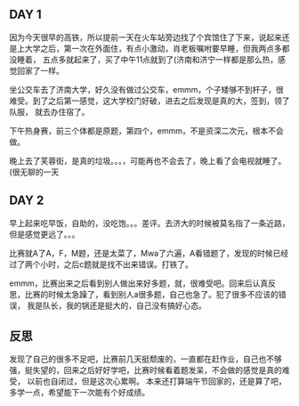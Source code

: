 ## DAY 1
  因为今天很早的高铁，所以提前一天在火车站旁边找了个宾馆住了下来，说起来还是上大学之后，第一次在外面住，有点小激动，肖老板嘱咐要早睡，但我两点多都没睡着，
  五点多就起来了，买了中午11点就到了(济南和济宁一样都是那么热，感觉回家了一样。
  
  坐公交车去了济南大学，好久没有做过公交车，emmm，个子矮够不到杆子，很难受。到了之后第一感觉，这大学校门好破，进去之后发现是真的大，签到，领了队服，
  就去办住宿了。
  
  下午热身赛，前三个体都是原题，第四个，emmm，不是资深二次元，根本不会做。
  
  晚上去了芙蓉街，是真的垃圾。。。，可能再也不会去了，晚上看了会电视就睡了。(很无聊的一天

## DAY 2
  早上起来吃早饭，自助的，没吃饱。。。差评。去济大的时候被莫名指了一条近路，但是感觉更远了。。。
  
  比赛就A了A，F，M题，还是太菜了，Mwa了六遍，A看错题了，发现的时候已经过了两个小时，之后c题就是找不出来错误。打铁了。
  
  emmm，比赛出来之后看到别人做出来好多题，就，很难受吧。回来后认真反思，比赛的时候太急躁了，看到别人a很多题，自己也急了。犯了很多不应该的错误，
  我是队长，我的锅还是挺大的，自己没有搞好心态。

## 反思
  发现了自己的很多不足吧，比赛前几天挺颓废的，一直都在赶作业，自己也不够强，挺失望的，回来之后好好学吧，比赛时候看着题发呆，不会做的感觉是真的难受，
  以前也自闭过，但是这次心累啊。
  本来还打算端午节回家的，还是算了吧，多学一点，希望能下一次能有个好成绩。
